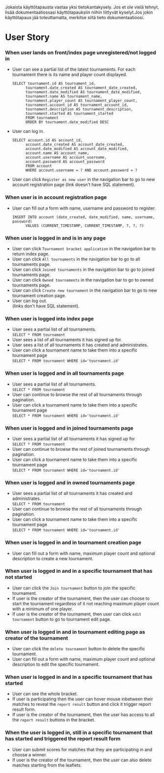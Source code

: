 Jokaista käyttötapausta vastaa yksi tietokantakysely. Jos et ole vielä tehnyt, lisää dokumentaatiossasi käyttötapauksiin niihin liittyvät kyselyt.Jos jokin käyttötapaus jää toteuttamatta, merkitse siitä tieto dokumentaatioosi.

# User Story

### When user lands on front/index page unregistered/not logged in

- User can see a partial list of the latest tournaments. For each tournament there is its name and player count displayed.

      SELECT tournament.id AS tournament_id, 
            tournament.date_created AS tournament_date_created, 
            tournament.date_modified AS tournament_date_modified, 
            tournament.name AS tournament_name, 
            tournament.player_count AS tournament_player_count, 
            tournament.account_id AS tournament_account_id, 
            tournament.description AS tournament_description, 
            tournament.started AS tournament_started 
            FROM tournament 
            ORDER BY tournament.date_modified DESC 
  
- User can log in.

      SELECT account.id AS account_id, 
            account.date_created AS account_date_created, 
            account.date_modified AS account_date_modified, 
            account.name AS account_name, 
            account.username AS account_username, 
            account.password AS account_password 
            FROM account 
            WHERE account.username = ? AND account.password = ?

- User can click `Register as new user` in the navigation bar to go to new account registration page (link doesn't have SQL statement).

### When user is in account registration page

- User can fill out a form with name, username and password to register.

      INSERT INTO account (date_created, date_modified, name, username, password) 
            VALUES (CURRENT_TIMESTAMP, CURRENT_TIMESTAMP, ?, ?, ?)

### When user is logged in and is in any page

- User can click `Tournament bracket application` in the navigation bar to return index page.
- User can click `All tournaments` in the navigation bar to go to all tournaments page.
- User can click `Joined tournaments` in the navigation bar to go to joined tournaments page.
- User can click `Owned tournaments` in the navigation bar to go to owned tournaments page.
- User can click `Create new tournament` in the navigation bar to go to new tournament creation page.
- User can log out. <br/>
 (links don't have SQL statement).

### When user is logged into index page

- User sees a partial list of all tournaments. <br/>
  `SELECT * FROM tournament`
- User sees a list of all tournaments it has signed up for. <br/>
- User sees a list of all tournaments it has created and administrates. <br/>
- User can click a tournament name to take them into a specific tournament page <br/>
  `SELECT * FROM tournament WHERE id='tournament.id'`

### When user is logged and in all tournaments page

- User sees a partial list of all tournaments. <br/>
  `SELECT * FROM tournament`
- User can continue to browse the rest of all tournaments through pagination.
- User can click a tournament name to take them into a specific tournament page <br/>
  `SELECT * FROM tournament WHERE id='tournament.id'`

### When user is logged and in joined tournaments page

- User sees a partial list of all tournaments it has signed up for <br/>
  `SELECT * FROM tournament`
- User can continue to browse the rest of joined tournaments through pagination.
- User can click a tournament name to take them into a specific tournament page <br/>
  `SELECT * FROM tournament WHERE id='tournament.id'`

### When user is logged and in owned tournaments page

- User sees a partial list of all tournaments it has created and administrates. <br/>
  `SELECT * FROM tournament`
- User can continue to browse the rest of all tournaments through pagination.
- User can click a tournament name to take them into a specific tournament page <br/>
  `SELECT * FROM tournament WHERE id='tournament.id'`

### When user is logged in and in tournament creation page

- User can fill out a form with name, maximum player count and optional description to create a new tournament.

### When user is logged in and in a specific tournament that has not started

- User can click the `Join tournament` button to join the specific tournament.
- If user is the creator of the tournament, then the user can choose to start the tournament regardless of it not reaching maximum player count with a minimum of one player.
- If user is the creator of the tournament, then user can click `edit tournament` button to go to tournament edit page.

### When user is logged in and in tournament editing page as creator of the tournament

- User can click the `delete tournament` button to delete the specific tournament.
- User can fill out a form with name, maximum player count and optional description to edit the specific tournament.

### When user is logged in and in a specific tournament that has started

- User can see the whole bracket.
- If user is participating then the user can hover mouse inbetween their matches to reveal the `report result` button and click it trigger report result form.
- If user is the creator of the tournament, then the user has access to all the `report result` buttons in the bracket.

### When the user is logged in, still in a specific tournament that has started and triggered the report result form

- User can submit scores for matches that they are participating in and choose a winner.
- If user is the creator of the tournament, then the user can also delete matches starting from the leaflets. 
